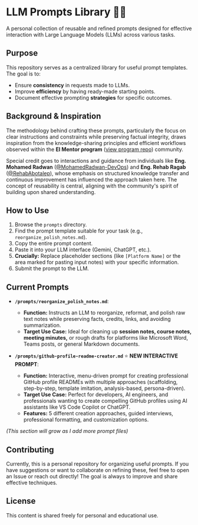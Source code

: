 # LLM Prompts Library 🤖✨

A personal collection of reusable and refined prompts designed for effective interaction with Large Language Models (LLMs) across various tasks.

## Purpose

This repository serves as a centralized library for useful prompt templates. The goal is to:

*   Ensure **consistency** in requests made to LLMs.
*   Improve **efficiency** by having ready-made starting points.
*   Document effective prompting **strategies** for specific outcomes.

## Background & Inspiration

The methodology behind crafting these prompts, particularly the focus on clear instructions and constraints while preserving factual integrity, draws inspiration from the knowledge-sharing principles and efficient workflows observed within the **El Mentor program** ([view program repo](https://github.com/MohamedRadwan-DevOps/devops-step-by-step/tree/main/source/mentoring-service)) community.

Special credit goes to interactions and guidance from individuals like **Eng. Mohamed Radwan** ([@MohamedRadwan-DevOps](https://github.com/MohamedRadwan-DevOps)) and **Eng. Rehab Ragab** ([@RehabAbotalep](https://github.com/RehabAbotalep)), whose emphasis on structured knowledge transfer and continuous improvement has influenced the approach taken here. The concept of reusability is central, aligning with the community's spirit of building upon shared understanding.

## How to Use

1.  Browse the `prompts` directory.
2.  Find the prompt template suitable for your task (e.g., `reorganize_polish_notes.md`).
3.  Copy the entire prompt content.
4.  Paste it into your LLM interface (Gemini, ChatGPT, etc.).
5.  **Crucially:** Replace placeholder sections (like `[Platform Name]` or the area marked for pasting input notes) with your specific information.
6.  Submit the prompt to the LLM.

## Current Prompts

*   **`/prompts/reorganize_polish_notes.md`**:
    *   **Function:** Instructs an LLM to reorganize, reformat, and polish raw text notes while preserving facts, credits, links, and avoiding summarization.
    *   **Target Use Case:** Ideal for cleaning up **session notes, course notes, meeting minutes,** or rough drafts for platforms like Microsoft Word, Teams posts, or general Markdown documents.

*   **`/prompts/github-profile-readme-creator.md`** ⭐ **NEW INTERACTIVE PROMPT**:
    *   **Function:** Interactive, menu-driven prompt for creating professional GitHub profile READMEs with multiple approaches (scaffolding, step-by-step, template imitation, analysis-based, persona-driven).
    *   **Target Use Case:** Perfect for developers, AI engineers, and professionals wanting to create compelling GitHub profiles using AI assistants like VS Code Copilot or ChatGPT.
    *   **Features:** 5 different creation approaches, guided interviews, professional formatting, and customization options.

*(This section will grow as I add more prompt files)*

## Contributing

Currently, this is a personal repository for organizing useful prompts. If you have suggestions or want to collaborate on refining these, feel free to open an Issue or reach out directly! The goal is always to improve and share effective techniques.

## License

This content is shared freely for personal and educational use.
